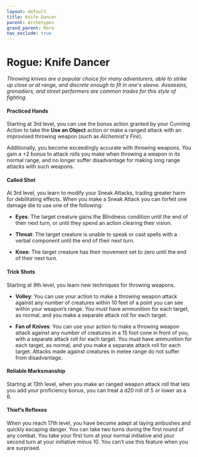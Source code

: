 ```yaml
---
layout: default
title: Knife Dancer
parent: Archetypes
grand_parent: More
nav_exclude: true
---
```


# Rogue: Knife Dancer

_Throwing knives are a popular choice for many adventurers, able to strike up close or at range, and discrete enough to fit in one's sleeve. Assassins, grenadiers, and street performers are common trades for this style of fighting._

#### Practiced Hands
Starting at 3rd level, you can use the bonus action granted by your Cunning Action to take the **Use an Object** action or make a ranged attack with an improvised throwing weapon (such as *Alchemist's Fire*). 

Additionally, you become exceedingly accurate with throwing weapons. You gain a +2 bonus to attack rolls you make when throwing a weapon in its normal range, and no longer suffer disadvantage for making long range attacks with such weapons.


#### Called Shot
At 3rd level, you learn to modify your Sneak Attacks, trading greater harm for debilitating effects. When you make a Sneak Attack you can forfeit one damage die to use one of the following:

* **Eyes**: The target creature gains the Blindness condition until the end of their next turn, or until they spend an action clearing their vision.

* **Throat**: The target creature is unable to speak or cast spells with a verbal component until the end of their next turn.

* **Knee**: The target creature has their movement set to zero until the end of their next turn.


#### Trick Shots
Starting at 9th level, you learn new techniques for throwing weapons.

* **Volley**: You can use your action to make a throwing weapon attack against any number of creatures within 10 feet of a point you can see within your weapon’s range. You must have ammunition for each target, as normal, and you make a separate attack roll for each target.

* **Fan of Knives**: You can use your action to make a throwing weapon attack against any number of creatures in a 15 foot cone in front of you, with a separate attack roll for each target. You must have ammunition for each target, as normal, and you make a separate attack roll for each target. Attacks made against creatures in melee range do not suffer from disadvantage.


#### Reliable Marksmanship
Starting at 13th level, when you make an ranged weapon attack roll that lets you add your proficiency bonus, you can treat a d20 roll of 5 or lower as a 6.


#### Thief’s Reflexes
When you reach 17th level, you have become adept at laying ambushes and quickly escaping danger. You can take two turns during the first round of any combat. You take your first turn at your normal initiative and your second turn at your initiative minus 10. You can’t use this feature when you are surprised.